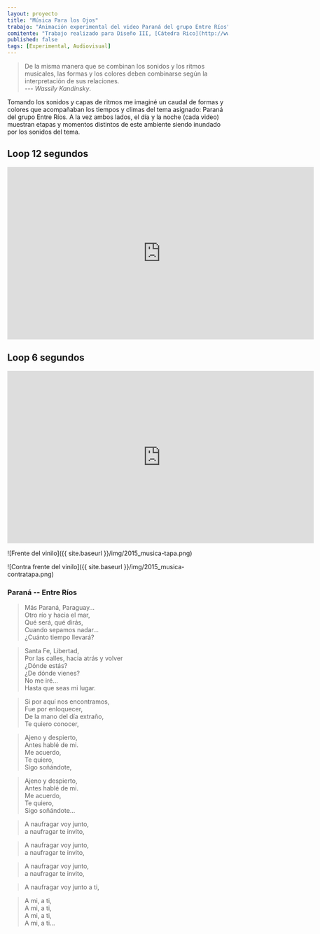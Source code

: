 ```yaml
---
layout: proyecto
title: "Música Para los Ojos"
trabajo: "Animación experimental del video Paraná del grupo Entre Ríos"
comitente: "Trabajo realizado para Diseño III, [Cátedra Rico](http://www.catedrarico.com.ar), FADU--UBA."
published: false
tags: [Experimental, Audiovisual]
---
```


> De la misma manera que se combinan los sonidos y los ritmos musicales, las formas y los colores deben combinarse según la interpretación de sus relaciones.  
> --- <cite>Wassily Kandinsky</cite>.
 
Tomando los sonidos y capas de ritmos me imaginé un caudal de formas y colores que acompañaban los tiempos y climas del tema asignado: Paraná del grupo Entre Ríos.
A la vez ambos lados, el día y la noche (cada video) muestran etapas y momentos distintos de este ambiente siendo inundado por los sonidos del tema.

## Loop 12 segundos
<iframe src="https://player.vimeo.com/video/127843727?title=0&byline=0&portrait=0" width="700" height="394" frameborder="0" webkitallowfullscreen mozallowfullscreen allowfullscreen></iframe>

## Loop 6 segundos
<iframe src="https://player.vimeo.com/video/127831602?title=0&byline=0&portrait=0" width="700" height="394" frameborder="0" webkitallowfullscreen mozallowfullscreen allowfullscreen></iframe>

![Frente del vinilo]({{ site.baseurl }}/img/2015_musica-tapa.png)

![Contra frente del vinilo]({{ site.baseurl }}/img/2015_musica-contratapa.png)

### Paraná -- Entre Ríos
 
> Más Paraná, Paraguay…  
Otro río y hacia el mar,  
Qué será, qué dirás,  
Cuando sepamos nadar…  
¿Cuánto tiempo llevará?  
 
> Santa Fe, Libertad,  
Por las calles, hacia atrás y volver  
¿Dónde estás?  
¿De dónde vienes?  
No me iré…  
Hasta que seas mi lugar.  
 
> Si por aquí nos encontramos,  
Fue por enloquecer,  
De la mano del día extraño,  
Te quiero conocer,  
 
> Ajeno y despierto,  
Antes hablé de mi.  
Me acuerdo,  
Te quiero,  
Sigo soñándote,  
 
> Ajeno y despierto,  
Antes hablé de mi.  
Me acuerdo,  
Te quiero,  
Sigo soñándote…  
 
> A naufragar voy junto,  
a naufragar te invito,  
 
> A naufragar voy junto,  
a naufragar te invito,  
 
> A naufragar voy junto,  
a naufragar te invito,  
 
> A naufragar voy junto a ti,  
 
> A mi, a ti,  
A mi, a ti,  
A mi, a ti,  
A mi, a ti…
